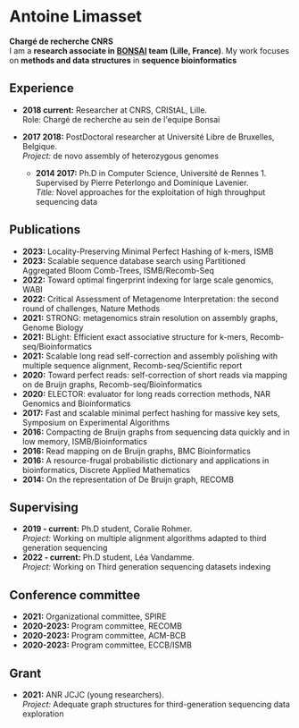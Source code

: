 # Antoine Limasset

**Chargé de recherche CNRS**  
I am a **research associate in [BONSAI](https://www.cristal.univ-lille.fr/bonsai/) team (Lille, France)**. My work focuses on **methods and data structures** in **sequence bioinformatics**

## Experience

- **2018  current:** Researcher at CNRS, CRIStAL, Lille.  
  Role: Chargé de recherche au sein de l'equipe Bonsai

- **2017 2018:** PostDoctoral researcher at Université Libre de Bruxelles, Belgique.  
  *Project:* de novo assembly of heterozygous genomes

  - **2014 2017:** Ph.D in Computer Science, Université de Rennes 1. Supervised by Pierre Peterlongo and Dominique Lavenier.  
  *Title:* Novel approaches for the exploitation of high throughput sequencing data

## Publications

- **2023:** Locality-Preserving Minimal Perfect Hashing of k-mers, ISMB
- **2023:** Scalable sequence database search using Partitioned Aggregated Bloom Comb-Trees, ISMB/Recomb-Seq
- **2022:** Toward optimal fingerprint indexing for large scale genomics, WABI
- **2022:** Critical Assessment of Metagenome Interpretation: the second round of challenges, Nature Methods
- **2021:** STRONG: metagenomics strain resolution on assembly graphs, Genome Biology
- **2021:** BLight: Efficient exact associative structure for k-mers, Recomb-seq/Bioinformatics
- **2021:** Scalable long read self-correction and assembly polishing with multiple sequence alignment, Recomb-seq/Scientific report
- **2020:** Toward perfect reads: self-correction of short reads via mapping on de Bruijn graphs, Recomb-seq/Bioinformatics
- **2020:** ELECTOR: evaluator for long reads correction methods, NAR Genomics and Bioinformatics
- **2017:** Fast and scalable minimal perfect hashing for massive key sets, Symposium on Experimental Algorithms
- **2016:** Compacting de Bruijn graphs from sequencing data quickly and in low memory, ISMB/Bioinformatics
- **2016:** Read mapping on de Bruijn graphs, BMC Bioinformatics
- **2016:** A resource-frugal probabilistic dictionary and applications in bioinformatics, Discrete Applied Mathematics
- **2014:** On the representation of De Bruijn graph, RECOMB

## Supervising

- **2019 - current:** Ph.D student, Coralie Rohmer.  
  *Project:* Working on multiple alignment algorithms adapted to third generation sequencing
- **2022 - current:** Ph.D student, Léa Vandamme.  
  *Project:* Working on Third generation sequencing datasets indexing

## Conference committee

- **2021:** Organizational committee, SPIRE
- **2020-2023:** Program committee, RECOMB
- **2020-2023:** Program committee, ACM-BCB
- **2020-2023:** Program committee, ECCB/ISMB

## Grant

- **2021:** ANR JCJC (young researchers).  
  *Project:* Adequate graph structures for third-generation sequencing data exploration
